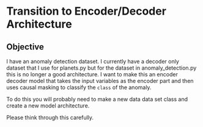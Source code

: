 # Transition to Encoder/Decoder Architecture

## Objective

I have an anomaly detection dataset. I currently have a decoder only dataset that I use
for planets.py but for the dataset in anomaly_detection.py this is no longer a good architecture.
I want to make this an encoder decoder model that takes the input variables as the encoder part
and then uses causal masking to classify the `class` of the anomaly.

To do this you will probably need to make a new data data set class and create a new model
architecture.

Please think through this carefully.
